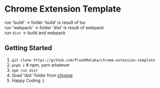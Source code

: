 # Chrome Extension Template

run 'build' -> folder 'build' is result of tsc  
run 'webpack' -> folder 'dist' is result of webpack  
run `dist` -> build and webpack

## Getting Started

1. `git clone https://github.com/PleahMaCaka/chrome-extension-template`
2. `pnpm i` # npm, yarn whatever
3. `npm run dist`
4. (load 'dist' folder from [chrome](chrome://extensions)
5. Happy Coding :)
